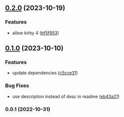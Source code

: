 

## [0.2.0](https://github.com/femundfilou/kirby-cookie-consent/compare/v0.1.0...v0.2.0) (2023-10-19)


### Features

* allow kirby 4 ([bf5f953](https://github.com/femundfilou/kirby-cookie-consent/commit/bf5f9535796f6b468b0dec818fd0415619f0ee8c))

## [0.1.0](https://github.com/femundfilou/kirby-cookie-consent/compare/v0.0.1...v0.1.0) (2023-10-10)


### Features

* update dependencies ([c5cce31](https://github.com/femundfilou/kirby-cookie-consent/commit/c5cce31bddf185f192548b115e37770f93f443f1))


### Bug Fixes

* use description instead of desc in readme ([eb43a21](https://github.com/femundfilou/kirby-cookie-consent/commit/eb43a21233c96b113d5e670520e8e065e697b347))

### 0.0.1 (2022-10-31)